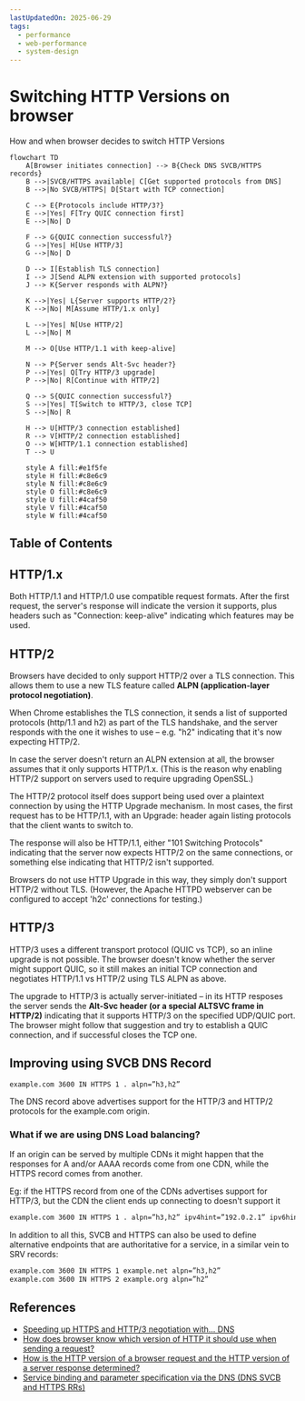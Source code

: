 ```yaml
---
lastUpdatedOn: 2025-06-29
tags:
  - performance
  - web-performance
  - system-design
---
```


# Switching HTTP Versions on browser

How and when browser decides to switch HTTP Versions

```mermaid
flowchart TD
    A[Browser initiates connection] --> B{Check DNS SVCB/HTTPS records}
    B -->|SVCB/HTTPS available| C[Get supported protocols from DNS]
    B -->|No SVCB/HTTPS| D[Start with TCP connection]

    C --> E{Protocols include HTTP/3?}
    E -->|Yes| F[Try QUIC connection first]
    E -->|No| D

    F --> G{QUIC connection successful?}
    G -->|Yes| H[Use HTTP/3]
    G -->|No| D

    D --> I[Establish TLS connection]
    I --> J[Send ALPN extension with supported protocols]
    J --> K{Server responds with ALPN?}

    K -->|Yes| L{Server supports HTTP/2?}
    K -->|No| M[Assume HTTP/1.x only]

    L -->|Yes| N[Use HTTP/2]
    L -->|No| M

    M --> O[Use HTTP/1.1 with keep-alive]

    N --> P{Server sends Alt-Svc header?}
    P -->|Yes| Q[Try HTTP/3 upgrade]
    P -->|No| R[Continue with HTTP/2]

    Q --> S{QUIC connection successful?}
    S -->|Yes| T[Switch to HTTP/3, close TCP]
    S -->|No| R

    H --> U[HTTP/3 connection established]
    R --> V[HTTP/2 connection established]
    O --> W[HTTP/1.1 connection established]
    T --> U

    style A fill:#e1f5fe
    style H fill:#c8e6c9
    style N fill:#c8e6c9
    style O fill:#c8e6c9
    style U fill:#4caf50
    style V fill:#4caf50
    style W fill:#4caf50
```

## Table of Contents

## HTTP/1.x

Both HTTP/1.1 and HTTP/1.0 use compatible request formats. After the first request, the server's response will indicate the version it supports, plus headers such as "Connection: keep-alive" indicating which features may be used.

## HTTP/2

Browsers have decided to only support HTTP/2 over a TLS connection. This allows them to use a new TLS feature called **ALPN (application-layer protocol negotiation)**.

When Chrome establishes the TLS connection, it sends a list of supported protocols (http/1.1 and h2) as part of the TLS handshake, and the server responds with the one it wishes to use – e.g. "h2" indicating that it's now expecting HTTP/2.

In case the server doesn't return an ALPN extension at all, the browser assumes that it only supports HTTP/1.x. (This is the reason why enabling HTTP/2 support on servers used to require upgrading OpenSSL.)

The HTTP/2 protocol itself does support being used over a plaintext connection by using the HTTP Upgrade mechanism. In most cases, the first request has to be HTTP/1.1, with an Upgrade: header again listing protocols that the client wants to switch to.

The response will also be HTTP/1.1, either "101 Switching Protocols" indicating that the server now expects HTTP/2 on the same connections, or something else indicating that HTTP/2 isn't supported.

Browsers do not use HTTP Upgrade in this way, they simply don't support HTTP/2 without TLS. (However, the Apache HTTPD webserver can be configured to accept 'h2c' connections for testing.)

## HTTP/3

HTTP/3 uses a different transport protocol (QUIC vs TCP), so an inline upgrade is not possible. The browser doesn't know whether the server might support QUIC, so it still makes an initial TCP connection and negotiates HTTP/1.1 vs HTTP/2 using TLS ALPN as above.

The upgrade to HTTP/3 is actually server-initiated – in its HTTP resposes the server sends the **Alt-Svc header (or a special ALTSVC frame in HTTP/2)** indicating that it supports HTTP/3 on the specified UDP/QUIC port. The browser might follow that suggestion and try to establish a QUIC connection, and if successful closes the TCP one.

## Improving using SVCB DNS Record

```
example.com 3600 IN HTTPS 1 . alpn=”h3,h2”
```

The DNS record above advertises support for the HTTP/3 and HTTP/2 protocols for the example.com origin.

### What if we are using DNS Load balancing?

If an origin can be served by multiple CDNs it might happen that the responses for A and/or AAAA records come from one CDN, while the HTTPS record comes from another.

Eg: if the HTTPS record from one of the CDNs advertises support for HTTP/3, but the CDN the client ends up connecting to doesn't support it

```txt
example.com 3600 IN HTTPS 1 . alpn=”h3,h2” ipv4hint=”192.0.2.1” ipv6hint=”2001:db8::1”
```

In addition to all this, SVCB and HTTPS can also be used to define alternative endpoints that are authoritative for a service, in a similar vein to SRV records:

```txt
example.com 3600 IN HTTPS 1 example.net alpn=”h3,h2”
example.com 3600 IN HTTPS 2 example.org alpn=”h2”
```

## References

- [Speeding up HTTPS and HTTP/3 negotiation with... DNS](https://blog.cloudflare.com/speeding-up-https-and-http-3-negotiation-with-dns/)
- [How does browser know which version of HTTP it should use when sending a request?](https://superuser.com/questions/1659248/how-does-browser-know-which-version-of-http-it-should-use-when-sending-a-request)
- [How is the HTTP version of a browser request and the HTTP version of a server response determined?](https://superuser.com/questions/670889/how-is-the-http-version-of-a-browser-request-and-the-http-version-of-a-server-re)
- [Service binding and parameter specification via the DNS (DNS SVCB and HTTPS RRs)](https://datatracker.ietf.org/doc/html/draft-ietf-dnsop-svcb-https-12)
